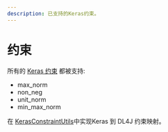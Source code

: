 ```yaml
---
description: 已支持的Keras约束。
---
```


# 约束

所有的 [Keras 约束](https://keras.io/constraints) 都被支持:

* max\_norm
* non\_neg
* unit\_norm
* min\_max\_norm

在 [KerasConstraintUtils](https://github.com/deeplearning4j/deeplearning4j/blob/master/deeplearning4j/deeplearning4j-modelimport/src/main/java/org/deeplearning4j/nn/modelimport/keras/utils/KerasConstraintUtils.java)中实现Keras 到 DL4J 约束映射。

